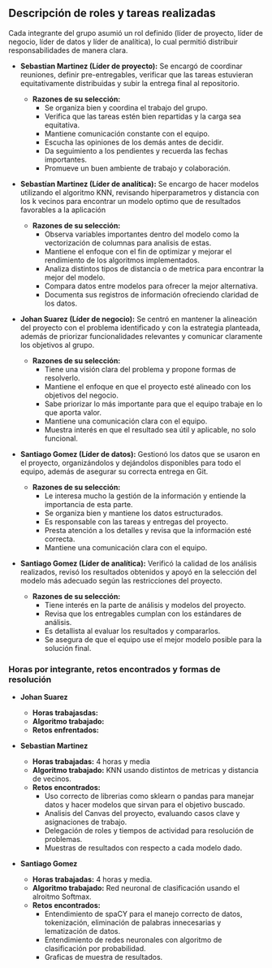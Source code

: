 ## Descripción de roles y tareas realizadas

Cada integrante del grupo asumió un rol definido (líder de proyecto, líder de negocio, líder de datos y líder de analítica), lo cual permitió distribuir responsabilidades de manera clara.

- **Sebastian Martinez (Líder de proyecto):** Se encargó de coordinar reuniones, definir pre-entregables, verificar que las tareas estuvieran equitativamente distribuidas y subir la entrega final al repositorio.
  *   **Razones de su selección:**
       * Se organiza bien y coordina el trabajo del grupo.
       * Verifica que las tareas estén bien repartidas y la carga sea equitativa.
       * Mantiene comunicación constante con el equipo.
       * Escucha las opiniones de los demás antes de decidir.
       * Da seguimiento a los pendientes y recuerda las fechas importantes.
       * Promueve un buen ambiente de trabajo y colaboración.
- **Sebastían Martinez (Líder de analítica):** Se encargo de hacer modelos utilizando el algoritmo KNN, revisando hiperparametros y distancia con los k vecinos para encontrar un modelo optimo que de resultados favorables a la aplicación
  *   **Razones de su selección:**
       * Observa variables importantes dentro del modelo como la vectorización de columnas para analisis de estas.
       * Mantiene el enfoque con el fin de optimizar y mejorar el rendimiento de los algoritmos implementados.
       * Analiza distintos tipos de distancia o de metrica para encontrar la mejor del modelo.
       * Compara datos entre modelos para ofrecer la mejor alternativa.
       * Documenta sus registros de información ofreciendo claridad de los datos.
- **Johan Suarez (Líder de negocio):** Se centró en mantener la alineación del proyecto con el problema identificado y con la estrategia planteada, además de priorizar funcionalidades relevantes y comunicar claramente los objetivos al grupo.
  
  *   **Razones de su selección:**
       * Tiene una visión clara del problema y propone formas de resolverlo.
       * Mantiene el enfoque en que el proyecto esté alineado con los objetivos del negocio.
       * Sabe priorizar lo más importante para que el equipo trabaje en lo que aporta valor.
       * Mantiene una comunicación clara con el equipo.
       * Muestra interés en que el resultado sea útil y aplicable, no solo funcional.
         
- **Santiago Gomez (Líder de datos):** Gestionó los datos que se usaron en el proyecto, organizándolos y dejándolos disponibles para todo el equipo, además de asegurar su correcta entrega en Git.
  *   **Razones de su selección:**
       * Le interesa mucho la gestión de la información y entiende la importancia de esta parte.
       * Se organiza bien y mantiene los datos estructurados.
       * Es responsable con las tareas y entregas del proyecto.
       * Presta atención a los detalles y revisa que la información esté correcta.
       * Mantiene una comunicación clara con el equipo.
         
- **Santiago Gomez (Líder de analítica):** Verificó la calidad de los análisis realizados, revisó los resultados obtenidos y apoyó en la selección del modelo más adecuado según las restricciones del proyecto.
  *  **Razones de su selección:**
       * Tiene interés en la parte de análisis y modelos del proyecto.
       * Revisa que los entregables cumplan con los estándares de análisis.
       * Es detallista al evaluar los resultados y compararlos.
       * Se asegura de que el equipo use el mejor modelo posible para la solución final.

### Horas por integrante, retos encontrados y formas de resolución

 * **Johan Suarez**
      * **Horas trabajasdas:**
      * **Algoritmo trabajado:**
      * **Retos enfrentados:**
   
* **Sebastian Martinez**
     * **Horas trabajadas:** 4 horas y media
     * **Algoritmo trabajado:** KNN usando distintos de metricas y distancia de vecinos.
     * **Retos encontrados:**
         * Uso correcto de librerias como sklearn o pandas para manejar datos y hacer modelos que sirvan para el objetivo buscado.
         * Analisis del Canvas del proyecto, evaluando casos clave y asignaciones de trabajo.
         * Delegación de roles y tiempos de actividad para resolución de problemas.
         * Muestras de resultados con respecto a cada modelo dado.
 
   
* **Santiago Gomez**
    * **Horas trabajadas:** 4 horas y media.
    * **Algoritmo trabajado:** Red neuronal de clasificación usando el alroitmo Softmax.
    * **Retos encontrados:**
        * Entendimiento de spaCY para el manejo correcto de datos, tokenización, eliminación de palabras innecesarias y lematización de datos.
        * Entendimiento de redes neuronales con algoritmo de clasificación por probabilidad.
        * Graficas de muestra de resultados.

